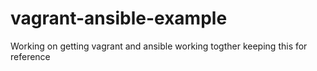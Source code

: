 # vagrant-ansible-example
Working on getting vagrant and ansible working togther keeping this for reference
